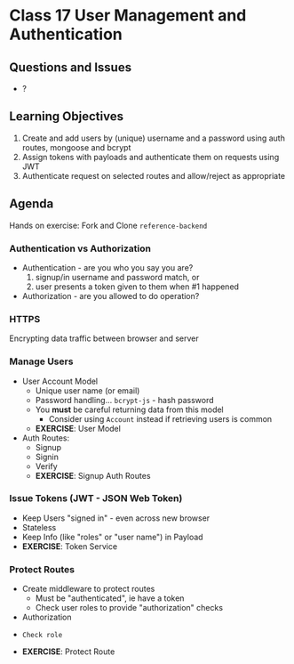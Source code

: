 Class 17 User Management and Authentication
===

## Questions and Issues
* ?

## Learning Objectives

1. Create and add users by (unique) username and a password using auth routes, mongoose and bcrypt
1. Assign tokens with payloads and authenticate them on requests using JWT
1. Authenticate request on selected routes and allow/reject as appropriate

## Agenda

Hands on exercise: Fork and Clone `reference-backend`

### Authentication vs Authorization

* Authentication - are you who you say you are?
    1. signup/in username and password match, or
    2. user presents a token given to them when #1 happened
* Authorization - are you allowed to do operation?

### HTTPS

Encrypting data traffic between browser and server

### Manage Users

* User Account Model
    * Unique user name (or email)
    * Password handling... `bcrypt-js` - hash password
    * You **must** be careful returning data from this model
        * Consider using `Account` instead if retrieving users is common
    * **EXERCISE**: User Model
* Auth Routes:
    * Signup
    * Signin
    * Verify
    * **EXERCISE**: Signup Auth Routes

### Issue Tokens (JWT - JSON Web Token)

* Keep Users "signed in" - even across new browser
* Stateless
* Keep Info (like "roles" or "user name") in Payload
* **EXERCISE**: Token Service

### Protect Routes

* Create middleware to protect routes
    * Must be "authenticated", ie have a token
    * Check user roles to provide "authorization" checks
* Authorization
*     Check role
* **EXERCISE**: Protect Route